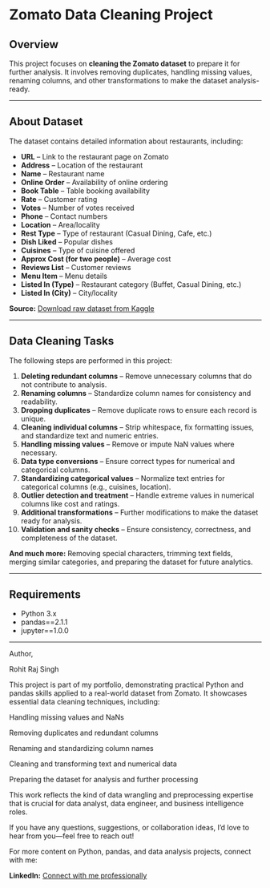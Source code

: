 # Zomato Data Cleaning Project

## Overview
This project focuses on **cleaning the Zomato dataset** to prepare it for further analysis. It involves removing duplicates, handling missing values, renaming columns, and other transformations to make the dataset analysis-ready.

---

## About Dataset
The dataset contains detailed information about restaurants, including:

- **URL** – Link to the restaurant page on Zomato  
- **Address** – Location of the restaurant  
- **Name** – Restaurant name  
- **Online Order** – Availability of online ordering  
- **Book Table** – Table booking availability  
- **Rate** – Customer rating  
- **Votes** – Number of votes received  
- **Phone** – Contact numbers  
- **Location** – Area/locality  
- **Rest Type** – Type of restaurant (Casual Dining, Cafe, etc.)  
- **Dish Liked** – Popular dishes  
- **Cuisines** – Type of cuisine offered  
- **Approx Cost (for two people)** – Average cost  
- **Reviews List** – Customer reviews  
- **Menu Item** – Menu details  
- **Listed In (Type)** – Restaurant category (Buffet, Casual Dining, etc.)  
- **Listed In (City)** – City/locality  

**Source:** [Download raw dataset from Kaggle](https://www.kaggle.com/datasets/rishikeshkonapure/zomato)  

---

## Data Cleaning Tasks
The following steps are performed in this project:

1. **Deleting redundant columns** – Remove unnecessary columns that do not contribute to analysis.  
2. **Renaming columns** – Standardize column names for consistency and readability.  
3. **Dropping duplicates** – Remove duplicate rows to ensure each record is unique.  
4. **Cleaning individual columns** – Strip whitespace, fix formatting issues, and standardize text and numeric entries.  
5. **Handling missing values** – Remove or impute NaN values where necessary.  
6. **Data type conversions** – Ensure correct types for numerical and categorical columns.  
7. **Standardizing categorical values** – Normalize text entries for categorical columns (e.g., cuisines, location).  
8. **Outlier detection and treatment** – Handle extreme values in numerical columns like cost and ratings.  
9. **Additional transformations** – Further modifications to make the dataset ready for analysis.  
10. **Validation and sanity checks** – Ensure consistency, correctness, and completeness of the dataset.  

**And much more:** Removing special characters, trimming text fields, merging similar categories, and preparing the dataset for future analytics.  

---

## Requirements
- Python 3.x  
- pandas==2.1.1    
- jupyter==1.0.0  

---


Author,

Rohit Raj Singh

This project is part of my portfolio, demonstrating practical Python and pandas skills applied to a real-world dataset from Zomato. It showcases essential data cleaning techniques, including:

Handling missing values and NaNs

Removing duplicates and redundant columns

Renaming and standardizing column names

Cleaning and transforming text and numerical data

Preparing the dataset for analysis and further processing

This work reflects the kind of data wrangling and preprocessing expertise that is crucial for data analyst, data engineer, and business intelligence roles.

If you have any questions, suggestions, or collaboration ideas, I’d love to hear from you—feel free to reach out!

For more content on Python, pandas, and data analysis projects, connect with me:


 **LinkedIn:** [Connect with me professionally](https://www.linkedin.com/in/rohit-raj-singh-3030172a4?utm_source=share&utm_campaign=share_via&utm_content=profile&utm_medium=android_app)

